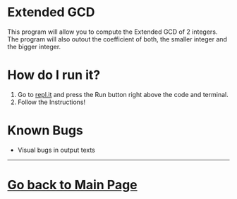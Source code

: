 # Extended GCD

This program will allow you to compute the Extended GCD of 2 integers. 
The program will also outout the coefficient of both, the smaller integer and the bigger integer. 


# How do I run it?

1. Go to [repl.it](https://repl.it/HmaJ) and press the Run button right above the code and terminal. 
2. Follow the Instructions!

# Known Bugs

* Visual bugs in output texts

___

#  [Go back to Main Page](http://erickjr.me)
